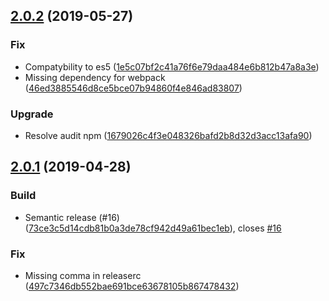 ## [2.0.2](https://github.com/morriq/microservices-webpack-plugin/compare/v2.0.1...v2.0.2) (2019-05-27)


### Fix

* Compatybility to es5 ([1e5c07bf2c41a76f6e79daa484e6b812b47a8a3e](https://github.com/morriq/microservices-webpack-plugin/commit/1e5c07bf2c41a76f6e79daa484e6b812b47a8a3e))
* Missing dependency for webpack ([46ed3885546d8ce5bce07b94860f4e846ad83807](https://github.com/morriq/microservices-webpack-plugin/commit/46ed3885546d8ce5bce07b94860f4e846ad83807))

### Upgrade

* Resolve audit npm ([1679026c4f3e048326bafd2b8d32d3acc13afa90](https://github.com/morriq/microservices-webpack-plugin/commit/1679026c4f3e048326bafd2b8d32d3acc13afa90))

## [2.0.1](https://github.com/morriq/microservices-webpack-plugin/compare/v2.0.0...v2.0.1) (2019-04-28)


### Build

* Semantic release (#16) ([73ce3c5d14cdb81b0a3de78cf942d49a61bec1eb](https://github.com/morriq/microservices-webpack-plugin/commit/73ce3c5d14cdb81b0a3de78cf942d49a61bec1eb)), closes [#16](https://github.com/morriq/microservices-webpack-plugin/issues/16)

### Fix

* Missing comma in releaserc ([497c7346db552bae691bce63678105b867478432](https://github.com/morriq/microservices-webpack-plugin/commit/497c7346db552bae691bce63678105b867478432))
